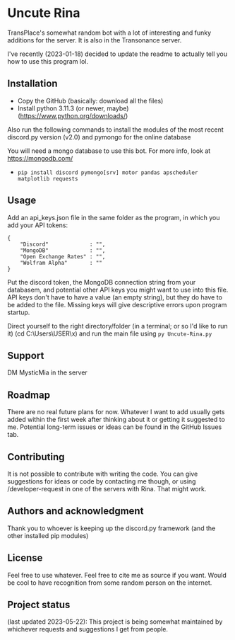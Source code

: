 # Uncute Rina

TransPlace's somewhat random bot with a lot of interesting and funky additions for the server.
It is also in the Transonance server.

I've recently (2023-01-18) decided to update the readme to actually tell you how to use this program lol.

## Installation

- Copy the GitHub (basically: download all the files)
- Install python 3.11.3 (or newer, maybe) (https://www.python.org/downloads/)

Also run the following commands to install the modules of the most recent discord.py version (v2.0) and pymongo for the online database

You will need a mongo database to use this bot. For more info, look at https://mongodb.com/

[//]: # (- pip install -U git+https://github.com/Rapptz/discord.py/)
[//]: # (i likely won't be using the latest version anymore: only the stables)
- `pip install discord pymongo[srv] motor pandas apscheduler matplotlib requests`

## Usage

Add an api_keys.json file in the same folder as the program, in which you add your API tokens:

```
{
    "Discord"             : "",
    "MongoDB"             : "",
    "Open Exchange Rates" : "",
    "Wolfram Alpha"       : ""
}
```

Put the discord token, the MongoDB connection string from your databasem, and potential other API keys you might want to use into this file. API keys don't have to have a value (an empty string), but they do have to be added to the file. Missing keys will give descriptive errors upon program startup.

Direct yourself to the right directory/folder (in a terminal; or so I'd like to run it) (cd C:\Users\USER\x\) and run the main file using `py Uncute-Rina.py`

## Support

DM MysticMia in the server

## Roadmap

There are no real future plans for now. Whatever I want to add usually gets added within the first week after thinking about it or getting it suggested to me. Potential long-term issues or ideas can be found in the GitHub Issues tab.

## Contributing

It is not possible to contribute with writing the code. You can give suggestions for ideas or code by contacting me though, or using /developer-request in one of the servers with Rina. That might work.

## Authors and acknowledgment
Thank you to whoever is keeping up the discord.py framework (and the other installed pip modules)

## License
Feel free to use whatever. Feel free to cite me as source if you want. Would be cool to have recognition from some random person on the internet.

## Project status
(last updated 2023-05-22): This project is being somewhat maintained by whichever requests and suggestions I get from people.
